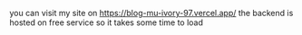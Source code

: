 you can visit my site on https://blog-mu-ivory-97.vercel.app/
the backend is hosted on free service so it takes some time to load
